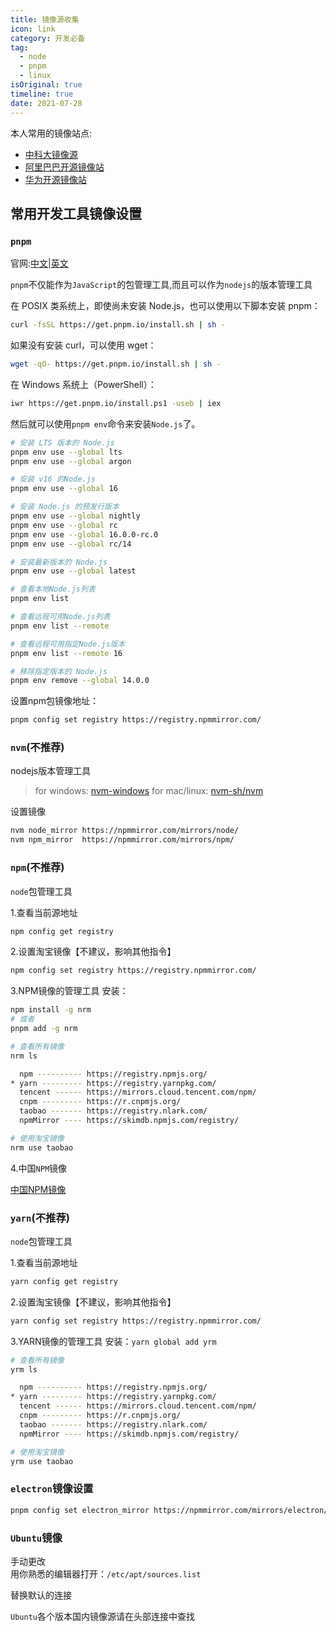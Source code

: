 ```yaml
---
title: 镜像源收集
icon: link
category: 开发必备
tag:
  - node
  - pnpm
  - linux
isOriginal: true
timeline: true
date: 2021-07-28
---
```


本人常用的镜像站点:  
- [中科大镜像源](https://mirrors.ustc.edu.cn/)  
- [阿里巴巴开源镜像站](https://developer.aliyun.com/mirror/)  
- [华为开源镜像站](https://mirrors.huaweicloud.com/)  

## 常用开发工具镜像设置

### `pnpm`

官网:[中文](https://www.pnpm.cn/)|[英文](https://pnpm.io/)

`pnpm`不仅能作为`JavaScript`的包管理工具,而且可以作为`nodejs`的版本管理工具


在 POSIX 类系统上，即使尚未安装 Node.js，也可以使用以下脚本安装 pnpm：

```bash
curl -fsSL https://get.pnpm.io/install.sh | sh -
```

如果没有安装 curl，可以使用 wget：

```bash
wget -qO- https://get.pnpm.io/install.sh | sh -
```

在 Windows 系统上（PowerShell）：

```bash
iwr https://get.pnpm.io/install.ps1 -useb | iex
```

然后就可以使用`pnpm env`命令来安装`Node.js`了。
```bash
# 安装 LTS 版本的 Node.js
pnpm env use --global lts
pnpm env use --global argon

# 安装 v16 的Node.js
pnpm env use --global 16

# 安装 Node.js 的预发行版本
pnpm env use --global nightly
pnpm env use --global rc
pnpm env use --global 16.0.0-rc.0
pnpm env use --global rc/14

# 安装最新版本的 Node.js
pnpm env use --global latest

# 查看本地Node.js列表
pnpm env list

# 查看远程可用Node.js列表
pnpm env list --remote

# 查看远程可用指定Node.js版本
pnpm env list --remote 16

# 移除指定版本的 Node.js
pnpm env remove --global 14.0.0
```

设置npm包镜像地址：
```bash
pnpm config set registry https://registry.npmmirror.com/
```


### `nvm`(不推荐)

nodejs版本管理工具

> for windows: [nvm-windows](https://github.com/coreybutler/nvm-windows/releases)
> for mac/linux: [nvm-sh/nvm](https://github.com/nvm-sh/nvm)

设置镜像

```bash
nvm node_mirror https://npmmirror.com/mirrors/node/
nvm npm_mirror  https://npmmirror.com/mirrors/npm/
```

### `npm`(不推荐)

`node`包管理工具

1.查看当前源地址

```bash
npm config get registry
```

2.设置淘宝镜像【不建议，影响其他指令】

```bash
npm config set registry https://registry.npmmirror.com/
```

3.NPM镜像的管理工具
安装：
```bash
npm install -g nrm
# 或者
pnpm add -g nrm
```

```bash
# 查看所有镜像
nrm ls

  npm ---------- https://registry.npmjs.org/
* yarn --------- https://registry.yarnpkg.com/
  tencent ------ https://mirrors.cloud.tencent.com/npm/
  cnpm --------- https://r.cnpmjs.org/
  taobao ------- https://registry.nlark.com/
  npmMirror ---- https://skimdb.npmjs.com/registry/

# 使用淘宝镜像
nrm use taobao
```

4.中国`NPM`镜像

[中国NPM镜像](http://www.npmmirror.com/)

### `yarn`(不推荐)

`node`包管理工具

1.查看当前源地址

```bash
yarn config get registry
```

2.设置淘宝镜像【不建议，影响其他指令】

```bash
yarn config set registry https://registry.npmmirror.com/
```

3.YARN镜像的管理工具
安装：`yarn global add yrm`

```bash
# 查看所有镜像
yrm ls

  npm ---------- https://registry.npmjs.org/
* yarn --------- https://registry.yarnpkg.com/
  tencent ------ https://mirrors.cloud.tencent.com/npm/
  cnpm --------- https://r.cnpmjs.org/
  taobao ------- https://registry.nlark.com/
  npmMirror ---- https://skimdb.npmjs.com/registry/

# 使用淘宝镜像
yrm use taobao

```

### `electron`镜像设置

```bash
pnpm config set electron_mirror https://npmmirror.com/mirrors/electron/
```

### `Ubuntu`镜像

手动更改  
用你熟悉的编辑器打开：`/etc/apt/sources.list`

替换默认的连接

`Ubuntu`各个版本国内镜像源请在头部连接中查找
